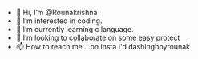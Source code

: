 - 👋 Hi, I’m @Rounakrishna
- 👀 I’m interested in coding.
- 🌱 I’m currently learning c language.
- 💞️ I’m looking to collaborate on some easy protect
- 📫 How to reach me ...on insta I'd dashingboyrounak

<!---
Rounakrishna/Rounakrishna is a ✨ special ✨ repository because its `README.md` (this file) appears on your GitHub profile.
You can click the Preview link to take a look at your changes.
--->
